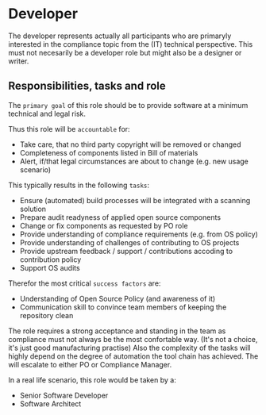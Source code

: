 # Developer
The developer represents actually all participants who are primaryly interested in the compliance topic from the (IT) technical perspective. This must not necesarily be a developer role but might also be a designer or writer. 

## Responsibilities, tasks and role
The ```primary goal``` of this role should be to provide software at a minimum technical and legal risk. 

Thus this role will be ```accountable``` for:
* Take care, that no third party copyright will be removed or changed
* Completeness of components listed in Bill of materials
* Alert, if/that legal circumstances are about to change (e.g. new usage scenario)

This typically results in the following ```tasks```: 
* Ensure (automated) build processes will be integrated with a scanning solution
* Prepare audit readyness of applied open source components
* Change or fix components as requested by PO role
* Provide understanding of compliance requirements (e.g. from OS policy)
* Provide understanding of challenges of contributing to OS projects
* Provide upstream feedback / support / contributions accoding to contribution policy
* Support OS audits

Therefor the most critical ```success factors``` are:
* Understanding of Open Source Policy (and awareness of it)
* Communication skill to convince team members of keeping the repository clean

The role requires a strong acceptance and standing in the team as compliance must not always be the most confortable way. (It's not a choice, it's just good manufacturing practise) Also the complexity of the tasks will highly depend on the degree of automation the tool chain has achieved. The will escalate to either PO or Compliance Manager.

In a real life scenario, this role would be taken by a:
* Senior Software Developer
* Software Architect
